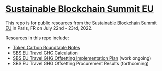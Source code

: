 # [Sustainable Blockchain Summit EU](https://www.youtube.com/playlist?list=PL_0VrY55uV1-rI6TyGHSxS9uSqEQbovgv)
This repo is for public resources from the [Sustainable Blockchain Summit EU](https://sbs.tech/) in Paris, FR on July 22nd - 23rd, 2022.

Resources in this repo include:

- [Token Carbon Roundtable Notes](https://github.com/protocol/SBS_EU/blob/main/SBS_EU_Token_Carbon_Roundtable_Notes.pdf)
- [SBS EU Travel GHG Calculation](https://github.com/protocol/SBS_EU/blob/main/Travel_GHGs/Calculation_Overview.md)
- [SBS EU Travel GHG Offsetting Implementation Plan](https://github.com/protocol/SBS_EU/blob/main/Travel_GHGs/Offsetting_Implementation_Plan.md) (work ongoing)
- SBS EU Travel GHG Offsetting Procurement Results (forthcoming)
